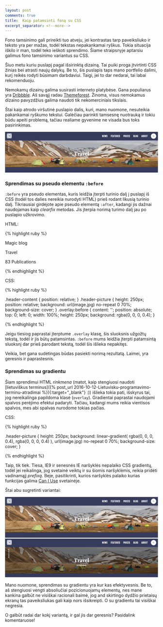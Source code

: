 ```yaml
---
layout: post
comments: true
title:  Kaip patamsinti foną su CSS
excerpt_separator: <!--more-->
---
```

Fono tamsinimo gali prireikti tuo atveju, jei kontrastas tarp paveiksliuko ir teksto yra per mažas, todėl tekstas nepakankamai ryškus.
Tokia situacija iškilo ir man, todėl teko ieškoti sprendimo. Šiame straipsnyje aptarsiu galimus fono tamsinimo variantus su CSS.
<!--more-->
 
Šiuo metu kuriu puslapį pagal išsirinktą dizainą. Tai puiki proga įtvirtinti CSS žinias bei atrasti naujų dalykų. Be to, šis puslapis taps 
mano portfelio dalimi, kurį reikės rodyti būsimam darbdaviui. Taigi, jei to dar nedarai, tai labai rekomenduoju.
 
Nemokamų dizainų galima susirasti interneto platybėse. Gana populiarus yra <a href="https://dribbble.com/" target="_blank">Dribbble</a>. Aš savąjį radau 
<a href="https://themeforest.net/" target="_blank">Themeforest</a>. Žinoma, visus nemokamus dizaino pavyzdžius galima naudoti tik nekomerciniais
tikslais. 
  
Štai kaip atrodo viršutinė puslapio dalis, kuri, mano nuomone, nesuteikia pakankamai ryškumo tekstui. Galėčiau parinkti tamsesnę nuotrauką
ir tokiu būdu apeiti problemą, tačiau realiame gyvenime ne visada bus toks pasirinkimas.
  
![neryški dalis](/assets/neryski-dalis.png)  

### Sprendimas su pseudo elementu `:before`

`:before` yra pseudo elementas, kuris leidžia įterpti turinio dalį į puslapį iš CSS (todėl tos dalies nereikia nurodyti HTML) prieš rodant
likusią turinio dalį. Tikriausiai girdėjote apie pseudo elementą `:after`, kadangi jis dažnai naudojamas kaip *clearfix* metodas. Jis įterpia 
norimą turimo dalį jau po puslapio užkrovimo.

HTML:
  

{% highlight ruby %}

<div class="header-picture overlay">
    <div class="header-content">
        <div class="header-vertical-text">
            <p>Magic blog</p>
        </div>
        <div class="blog-title">
            <p>Travel</p>
        </div>
        <div id="publication-number">
            <p>83 Publications</p>
        </div>
    </div>
</div>


{% endhighlight %}

CSS:

{% highlight ruby %}

.header-content {
  position: relative;
}
.header-picture {
  height: 250px;
  position: relative;
  background: url(image.jpg) no-repeat 0 70%;
  background-size: cover;
}
.overlay:before {
  content: '';
  position: absolute;
  top: 0;
  left: 0;
  width: 100%;
  height: 250px;
  background: rgba(0, 0, 0, 0.4);
}

{% endhighlight %}

Jeigu tiesiog paprastai įterptume `.overlay` klasę, šis sluoksnis užgožtų tekstą, todėl ir jis būtų patamsintas. `:before` mums leidžia įterpti
patamsintą sluoksnį dar prieš parodant tekstą, todėl šis išlieka nepakitęs. 

Veikia, bet gana sudėtingas būdas pasiekti norimą rezultatą. Laimei, yra geresnis ir paprastesnis.

### Sprendimas su gradientu

Šiam sprendimui HTML *rinkmena* (matot, kaip stengiuosi naudoti [lietuviškus terminus]({% post_url 2016-10-12-Lietuvisku-programavimo-terminu-atradimai %}){:target="_blank"} :)) išlieka tokia pati, išskyrus tai, jog nereikalinga papildoma klasė (`overlay`). Gradientai paprastai naudojami spalvos
perėjimo efektui padaryti. Tačiau, kadangi mums reikia vientisos spalvos, mes abi spalvas nurodome tokias pačias. 

CSS: 

{% highlight ruby %}

.header-picture {
    height: 250px;
    background: linear-gradient(
        rgba(0, 0, 0, 0.4),
        rgba(0, 0, 0, 0.4)
        ),
        url(image.jpg) no-repeat 0 70%;
    background-size: cover;
}

{% endhighlight %}

Taip, tik tiek. Tiesa, IE9 ir senesnės IE naršyklės nepalaiko CSS gradientų, todėl jei reikalinga, jog svetainė veiktų ir su šiomis naršyklėmis,
reikia pridėti vadinamąjį *prefixą*. Beje, pasitikrinti, kurios naršyklės palaiko kurias funkcijas galima <a href="http://caniuse.com/" target="_blank">Can I Use</a>
 svetainėje. 

Štai abu sugretinti variantai:

![neryški dalis](/assets/neryski-dalis.png)
![paryškintas kontrastas](/assets/paryskintas-kontrastas.png) 

Mano nuomone, sprendimas su gradientu yra kur kas efektyvesnis. Be to, aš stengiuosi vengti absoliučiai pozicionuojamų elementų, nes mane
kankina galbūt ne visiškai racionali baimė, jog and skirtingo dydžio prietaisų ekranų tas paveiksliukas gali kaip nors išsikreipti. O su gradientu
tai visiškai negresia. 

O galbūt radai dar kokį variantą, ir gal jis dar geresnis? Pasidalink komentaruose!
 




 
 